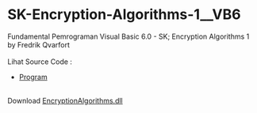 # SK-Encryption-Algorithms-1__VB6
Fundamental Pemrograman Visual Basic 6.0 - SK; Encryption Algorithms 1 by Fredrik Qvarfort<br><br>
Lihat Source Code : <br>
- <a href="https://github.com/RizkyKhapidsyah/SK-Encryption-Algorithms-1__VB6">Program</a><br><br>

Download <a href="https://github.com/RizkyKhapidsyah/SK-Encryption-Algorithms-1__VB6/blob/main/EncryptionAlgorithms.dll">EncryptionAlgorithms.dll</a>
